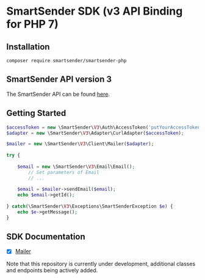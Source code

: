 # SmartSender SDK (v3 API Binding for PHP 7)

## Installation

```$xslt
composer require smartsender/smartsender-php
```

## SmartSender API version 3

The SmartSender API can be found [here](https://kb.smartsender.io/doc/api-documentation/).

## Getting Started


```php
$accessToken = new \SmartSender\V3\Auth\AccessToken('putYourAccessTokenHere');
$adapter = new \SmartSender\V3\Adapter\CurlAdapter($accessToken);

$mailer = new \SmartSender\V3\Client\Mailer($adapter);
        
try {
    
    $email = new \SmartSender\V3\Email\Email();
        // Set parameters of Email
        // ...
                    
    $email = $mailer->sendEmail($email);
    echo $email->getId();
    
} catch(\SmartSender\V3\Exceptions\SmartSenderException $e) {
    echo $e->getMessage();
}
```

## SDK Documentation

- [x] [Mailer](/doc/MAILER.md)

Note that this repository is currently under development, additional classes and endpoints being actively added.
